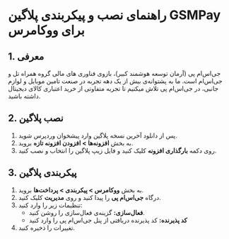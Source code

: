 # راهنمای نصب و پیکربندی پلاگین GSMPay برای ووکامرس

## 1. معرفی
جی‌اس‌ام پی (آرمان توسعه هوشمند کبیر)، بازوی فناوری های مالی گروه همراه تل و جی‌اس‌ام است. ما به پشتوانه‌ی بیش از یک دهه تجربه در صنعت تامین موبایل و لوازم جانبی، در جی‌اس‌ام پی تلاش میکنیم تا تجربه متفاوتی از خرید اعتباری کالای دیجیتال داشته باشید.

## 2. نصب پلاگین
1. پس از دانلود آخرین نسخه پلاگین وارد پیشخوان وردپرس شوید.
2. به بخش **افزونه‌ها > افزودن افزونه تازه** بروید.
3. روی دکمه **بارگذاری افزونه** کلیک کنید و فایل زیپ پلاگین را انتخاب و نصب کنید.

## 3. پیکربندی پلاگین
1. به بخش **ووکامرس > پیکربندی > پرداخت‌ها** بروید.
2. درگاه **جی‌اس‌ام پی** را پیدا کنید و روی **مدیریت** کلیک کنید.
3. تنظیمات زیر را وارد کنید:
    - **فعال‌سازی:** گزینه‌ی فعال‌سازی را روشن کنید.
    - **کد پذیرنده:** کد پذیرنده دریافتی از پنل جی‌اس‌ام پی را وارد کنید
4. تغییرات را ذخیره کنید.

